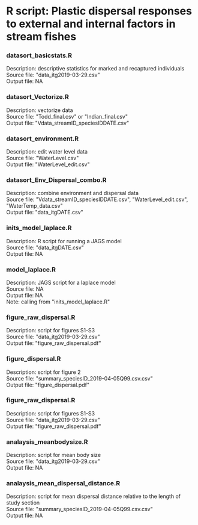 # R script: Plastic dispersal responses to external and internal factors in stream fishes

### datasort_basicstats.R
Description: descriptive statistics for marked and recaptured individuals  
Source file: "data_itg2019-03-29.csv"  
Output file: NA  

### datasort_Vectorize.R
Description: vectorize data  
Source file: "Todd_final.csv" or "Indian_final.csv"  
Output file: "Vdata_streamID_speciesIDDATE.csv"  

### datasort_environment.R
Description: edit water level data  
Source file: "WaterLevel.csv"  
Output file: "WaterLevel_edit.csv"  

### datasort_Env_Dispersal_combo.R
Description: combine environment and dispersal data  
Source file: "Vdata_streamID_speciesIDDATE.csv", "WaterLevel_edit.csv", "WaterTemp_data.csv"  
Output file: "data_itgDATE.csv"  

### inits_model_laplace.R
Description: R script for running a JAGS model  
Source file: "data_itgDATE.csv"  
Output file: NA  

### model_laplace.R
Description: JAGS script for a laplace model  
Source file: NA  
Output file: NA  
Note: calling from "inits_model_laplace.R"  

### figure_raw_dispersal.R
Description: script for figures S1-S3  
Source file: "data_itg2019-03-29.csv"  
Output file: "figure_raw_dispersal.pdf"  

### figure_dispersal.R
Description: script for figure 2  
Source file: "summary_speciesID_2019-04-05Q99.csv.csv"  
Output file: "figure_dispersal.pdf"  

### figure_raw_dispersal.R
Description: script for figures S1-S3  
Source file: "data_itg2019-03-29.csv"  
Output file: "figure_raw_dispersal.pdf"  

### analaysis_meanbodysize.R
Description: script for mean body size  
Source file: "data_itg2019-03-29.csv"  
Output file: NA  

### analaysis_mean_dispersal_distance.R
Description: script for mean dispersal distance relative to the length of study section  
Source file: "summary_speciesID_2019-04-05Q99.csv.csv"  
Output file: NA  
